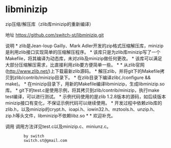 libminizip
==========

zip压缩/解压库（zlib库minizip的重新编译）

地址
	https://github.com/switch-st/libminizip.git

说明
	* zlib是Jean-loup Gailly、Mark Adler开发的zip格式压缩解压库，minizip是利用zlib接口实现简单的压缩解压程序。
	* 该库只是为zlib库minizip写了一个Makefile，将其编译为动态库，未对zlib及minizip做任何更改。
	* 该库可以满足大部分压缩解压需求，比直接利用zlib要方便简单一些。
	*
	* 从zlib官网(http://www.zlib.net/)上下载最新zlib源码。
	* 解压zlib，并将git下的Makefile拷贝到zlib/contrib/minizip目录下。
	* 在zlib目录下编译zlib(./configure && make)。
	* 在minizip目录下，用新的Makefile编译libminizip，生成libminizip.so库。
	* git下的test.c是使用示例，将其拷贝到zlib/contrib/minizip，执行make test编译，可以进行测试。
	* 示例代码使用的是zlib 1.2.8版本的源码，如后续版本minizip接口有变化，不保证示例代码可以继续使用。
	* 开发过程中依赖zlib库的zlib.h，以及minizip的crypt.h、ioapi.h、iowin32.h、mztools.h、unzip.h、zip.h等头文件，libminizip不依赖libz.so
	* 
	* 欢迎补充。

调用
	调用方法详见test.c以及minizip.c、miniunz.c。

			by switch
			switch.st@gmail.com

